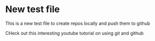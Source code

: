 # New test file

This is a new test file to create repos locally and push them to github

CHeck out this interesting youtube tutorial on using git and github
